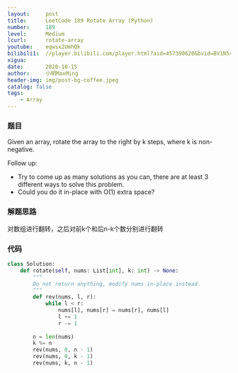 ```yaml
---
layout:     post
title:      LeetCode 189 Rotate Array (Python)
number:     189
level:      Medium
lcurl:      rotate-array
youtube:    eqwsx2UmhQk
bilibili1:  //player.bilibili.com/player.html?aid=457390620&bvid=BV1N541177Bk&cid=245905772&page=1
xigua:      
date:       2020-10-15
author:     小明MaxMing
header-img: img/post-bg-coffee.jpeg
catalog: false
tags:
    - Array
---
```


### 题目

Given an array, rotate the array to the right by k steps, where k is non-negative.

Follow up:
- Try to come up as many solutions as you can, there are at least 3 different ways to solve this problem.
- Could you do it in-place with O(1) extra space?

### 解题思路

对数组进行翻转，之后对前k个和后n-k个数分别进行翻转

### 代码
```python
class Solution:
    def rotate(self, nums: List[int], k: int) -> None:
        """
        Do not return anything, modify nums in-place instead.
        """
        def rev(nums, l, r):
            while l < r:
                nums[l], nums[r] = nums[r], nums[l]
                l += 1
                r -= 1
        
        n = len(nums)
        k %= n
        rev(nums, 0, n - 1)
        rev(nums, 0, k - 1)
        rev(nums, k, n - 1)
```
